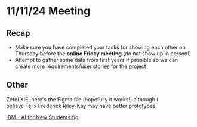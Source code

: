 # 11/11/24 Meeting

## Recap

- Make sure you have completed your tasks for showing each other on Thursday before the **online Friday meeting** (do not show up in person!)
- Attempt to gather some data from first years if possible so we can create more requirements/user stories for the project

## Other

Zefei XIE, here's the Figma file (hopefully it works!) although I believe Felix Frederick Riley-Kay may have better prototypes

[IBM - AI for New Students.fig](<https://uniofnottm.sharepoint.com/sites/COMP2002-GRP-Team32-2024-2025/Shared Documents/Meeting Schedules/IBM - AI for New Students.fig>)
